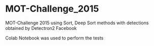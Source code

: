 # MOT-Challenge_2015
MOT-Challenge 2015 using Sort, Deep Sort methods with detections obtained by Detectron2 Facebook

Colab Notebook was used to perform the tests
